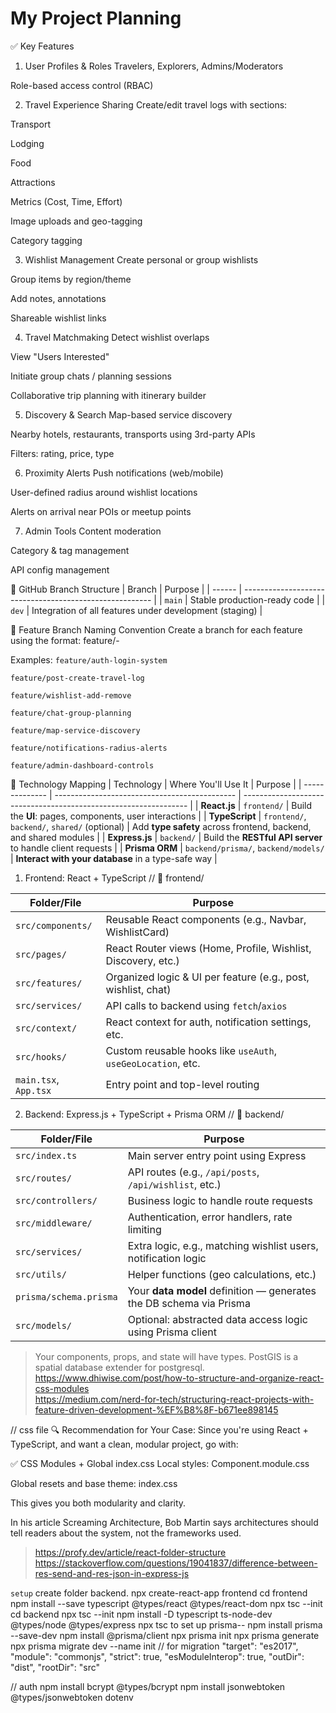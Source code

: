 # My Project Planning


✅ Key Features
1. User Profiles & Roles
Travelers, Explorers, Admins/Moderators

Role-based access control (RBAC)

2. Travel Experience Sharing
Create/edit travel logs with sections:

Transport

Lodging

Food

Attractions

Metrics (Cost, Time, Effort)

Image uploads and geo-tagging

Category tagging

3. Wishlist Management
Create personal or group wishlists

Group items by region/theme

Add notes, annotations

Shareable wishlist links

4. Travel Matchmaking
Detect wishlist overlaps

View "Users Interested"

Initiate group chats / planning sessions

Collaborative trip planning with itinerary builder

5. Discovery & Search
Map-based service discovery

Nearby hotels, restaurants, transports using 3rd-party APIs

Filters: rating, price, type

6. Proximity Alerts
Push notifications (web/mobile)

User-defined radius around wishlist locations

Alerts on arrival near POIs or meetup points

7. Admin Tools
Content moderation

Category & tag management

API config management

🌿 GitHub Branch Structure
| Branch | Purpose                                                 |
| ------ | ------------------------------------------------------- |
| `main` | Stable production-ready code                            |
| `dev`  | Integration of all features under development (staging) |

🌱 Feature Branch Naming Convention
Create a branch for each feature using the format:
feature/<module>-<short-description>

Examples:
`feature/auth-login-system`

`feature/post-create-travel-log`

`feature/wishlist-add-remove`

`feature/chat-group-planning`

`feature/map-service-discovery`

`feature/notifications-radius-alerts`

`feature/admin-dashboard-controls`

🧩 Technology Mapping
| Technology     | Where You'll Use It                           | Purpose                                                          |
| -------------- | --------------------------------------------- | ---------------------------------------------------------------- |
| **React.js**   | `frontend/`                                   | Build the **UI**: pages, components, user interactions           |
| **TypeScript** | `frontend/`, `backend/`, `shared/` (optional) | Add **type safety** across frontend, backend, and shared modules |
| **Express.js** | `backend/`                                    | Build the **RESTful API server** to handle client requests       |
| **Prisma ORM** | `backend/prisma/`, `backend/models/`          | **Interact with your database** in a type-safe way               |


1. Frontend: React + TypeScript  // 
📁 frontend/

| Folder/File           | Purpose                                                       |
| --------------------- | ------------------------------------------------------------- |
| `src/components/`     | Reusable React components (e.g., Navbar, WishlistCard)        |
| `src/pages/`          | React Router views (Home, Profile, Wishlist, Discovery, etc.) |
| `src/features/`       | Organized logic & UI per feature (e.g., post, wishlist, chat) |
| `src/services/`       | API calls to backend using `fetch`/`axios`                    |
| `src/context/`        | React context for auth, notification settings, etc.           |
| `src/hooks/`          | Custom reusable hooks like `useAuth`, `useGeoLocation`, etc.  |
| `main.tsx`, `App.tsx` | Entry point and top-level routing                             |


2. Backend: Express.js + TypeScript + Prisma ORM   // 
📁 backend/

| Folder/File            | Purpose                                                             |
| ---------------------- | ------------------------------------------------------------------- |
| `src/index.ts`         | Main server entry point using Express                               |
| `src/routes/`          | API routes (e.g., `/api/posts`, `/api/wishlist`, etc.)              |
| `src/controllers/`     | Business logic to handle route requests                             |
| `src/middleware/`      | Authentication, error handlers, rate limiting                       |
| `src/services/`        | Extra logic, e.g., matching wishlist users, notification logic      |
| `src/utils/`           | Helper functions (geo calculations, etc.)                           |
| `prisma/schema.prisma` | Your **data model** definition — generates the DB schema via Prisma |
| `src/models/`          | Optional: abstracted data access logic using Prisma client          |


> Your components, props, and state will have types.
> PostGIS is a spatial database extender for postgresql.
> https://www.dhiwise.com/post/how-to-structure-and-organize-react-css-modules  
> https://medium.com/nerd-for-tech/structuring-react-projects-with-feature-driven-development-%EF%B8%8F-b671ee898145

// css file
🔍 Recommendation for Your Case:
Since you're using React + TypeScript, and want a clean, modular project, go with:

✅ CSS Modules + Global index.css
Local styles: Component.module.css

Global resets and base theme: index.css

This gives you both modularity and clarity.


In his article Screaming Architecture, Bob Martin says architectures should tell readers about the system, not the frameworks used. 

> https://profy.dev/article/react-folder-structure
> https://stackoverflow.com/questions/19041837/difference-between-res-send-and-res-json-in-express-js



`setup`
create folder backend.
npx create-react-app frontend
cd frontend
npm install --save typescript @types/react @types/react-dom
npx tsc --init
cd backend
npx tsc --init
npm install -D typescript ts-node-dev @types/node @types/express
npx tsc
to set up prisma--
npm install prisma --save-dev
npm install @prisma/client
npx prisma init
npx prisma generate
npx prisma migrate dev --name init   // for migration
"target": "es2017",
    "module": "commonjs",
    "strict": true,
    "esModuleInterop": true,
    "outDir": "dist",
    "rootDir": "src"


// auth 
npm install bcrypt @types/bcrypt
npm install jsonwebtoken @types/jsonwebtoken
dotenv